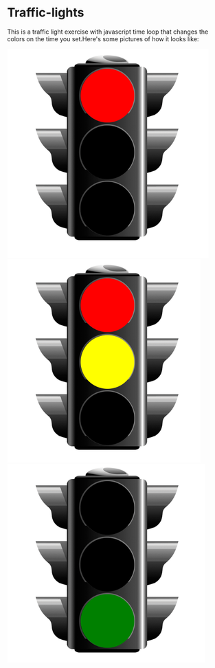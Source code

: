 # Traffic-lights
This is a traffic light exercise with javascript time loop that changes the colors on the time you set.Here's some pictures of how it looks like:

![alt text](https://raw.githubusercontent.com/Eduard949/Traffic-lights/master/Screenshot_1.png)
![alt text](https://raw.githubusercontent.com/Eduard949/Traffic-lights/master/Screenshot_2.png)
![alt text](https://raw.githubusercontent.com/Eduard949/Traffic-lights/master/Screenshot_3.png)

